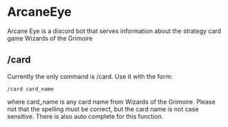 # ArcaneEye
Arcane Eye is a discord bot that serves information about the strategy card game Wizards of the Grimoire

## /card
Currently the only command is /card. Use it with the form:  
  
  `/card card_name`  
  
where card_name is any card name from Wizards of the Grimoire. Please not that the spelling must be correct, but the card name is not case sensitive. There is also auto complete for this function.
